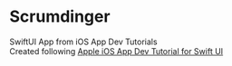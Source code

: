 # Scrumdinger
SwiftUI App from iOS App Dev Tutorials  
Created following [Apple iOS App Dev Tutorial for Swift UI](https://developer.apple.com/tutorials/app-dev-training)
